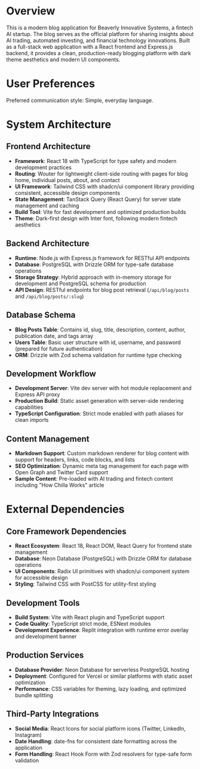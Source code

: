 # Overview

This is a modern blog application for Beaverly Innovative Systems, a fintech AI startup. The blog serves as the official platform for sharing insights about AI trading, automated investing, and financial technology innovations. Built as a full-stack web application with a React frontend and Express.js backend, it provides a clean, production-ready blogging platform with dark theme aesthetics and modern UI components.

# User Preferences

Preferred communication style: Simple, everyday language.

# System Architecture

## Frontend Architecture
- **Framework**: React 18 with TypeScript for type safety and modern development practices
- **Routing**: Wouter for lightweight client-side routing with pages for blog home, individual posts, about, and contact
- **UI Framework**: Tailwind CSS with shadcn/ui component library providing consistent, accessible design components
- **State Management**: TanStack Query (React Query) for server state management and caching
- **Build Tool**: Vite for fast development and optimized production builds
- **Theme**: Dark-first design with Inter font, following modern fintech aesthetics

## Backend Architecture
- **Runtime**: Node.js with Express.js framework for RESTful API endpoints
- **Database**: PostgreSQL with Drizzle ORM for type-safe database operations
- **Storage Strategy**: Hybrid approach with in-memory storage for development and PostgreSQL schema for production
- **API Design**: RESTful endpoints for blog post retrieval (`/api/blog/posts` and `/api/blog/posts/:slug`)

## Database Schema
- **Blog Posts Table**: Contains id, slug, title, description, content, author, publication date, and tags array
- **Users Table**: Basic user structure with id, username, and password (prepared for future authentication)
- **ORM**: Drizzle with Zod schema validation for runtime type checking

## Development Workflow
- **Development Server**: Vite dev server with hot module replacement and Express API proxy
- **Production Build**: Static asset generation with server-side rendering capabilities
- **TypeScript Configuration**: Strict mode enabled with path aliases for clean imports

## Content Management
- **Markdown Support**: Custom markdown renderer for blog content with support for headers, links, code blocks, and lists
- **SEO Optimization**: Dynamic meta tag management for each page with Open Graph and Twitter Card support
- **Sample Content**: Pre-loaded with AI trading and fintech content including "How Chilla Works" article

# External Dependencies

## Core Framework Dependencies
- **React Ecosystem**: React 18, React DOM, React Query for frontend state management
- **Database**: Neon Database (PostgreSQL) with Drizzle ORM for database operations
- **UI Components**: Radix UI primitives with shadcn/ui component system for accessible design
- **Styling**: Tailwind CSS with PostCSS for utility-first styling

## Development Tools
- **Build System**: Vite with React plugin and TypeScript support
- **Code Quality**: TypeScript strict mode, ESNext modules
- **Development Experience**: Replit integration with runtime error overlay and development banner

## Production Services
- **Database Provider**: Neon Database for serverless PostgreSQL hosting
- **Deployment**: Configured for Vercel or similar platforms with static asset optimization
- **Performance**: CSS variables for theming, lazy loading, and optimized bundle splitting

## Third-Party Integrations
- **Social Media**: React Icons for social platform icons (Twitter, LinkedIn, Instagram)
- **Date Handling**: date-fns for consistent date formatting across the application
- **Form Handling**: React Hook Form with Zod resolvers for type-safe form validation